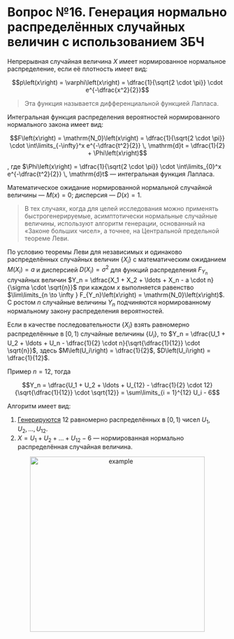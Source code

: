 # Вопрос №16. Генерация нормально распределённых случайных величин с использованием ЗБЧ

Непрерывная случайная величина $X$ имеет нормированное нормальное распределение,
если её плотность имеет вид:

$$p\left(x\right) = \varphi\left(x\right) = \dfrac{1}{\sqrt{2 \cdot \pi}} \cdot e^{-\dfrac{x^2}{2}}$$

> Эта функция называется дифференциальной функцией Лапласа.

Интегральная функция распределения вероятностей нормированного нормального
закона имеет вид:

$$F\left(x\right) = \mathrm{N_0}\left(x\right) = \dfrac{1}{\sqrt{2 \cdot \pi}} \cdot \int\limits_{-\infty}^x e^{-\dfrac{t^2}{2}} \, \mathrm{d}t = \dfrac{1}{2} + \Phi\left(x\right)$$

, где
$\Phi\left(x\right) = \dfrac{1}{\sqrt{2 \cdot \pi}} \cdot \int\limits_{0}^x e^{-\dfrac{t^2}{2}} \, \mathrm{d}t$
— интегральная функция Лапласа.

Математическое ожидание нормированной нормальной случайной величины —
$M\left(x\right) = 0$; дисперсия — $D\left(x\right) = 1$.

> В тех случаях, когда для целей исследования можно применять
> быстрогенерируемые, асимптотически нормальные случайные величины, используют
> алгоритм генерации, основанный на «Законе больших чисел», а точнее, на
> Центральной предельной теореме Леви.

По условию теоремы Леви для независимых и одинаково распределённых случайных
величин $\left\{X_i\right\}$ с математическим ожиданием $M\left(X_i\right) = a$
и дисперсией $D\left(X_i\right) = \sigma^2$ для функций распределения $F_{Y_n}$
случайных величин
$Y_n = \dfrac{X_1 + X_2 + \ldots + X_n - a \cdot n}{\sigma \cdot \sqrt{n}}$ при
каждом $x$ выполняется равенство
$\lim\limits_{n \to \infty } F_{Y_n}\left(x\right) = \mathrm{N_0}\left(x\right)$.
С ростом $n$ случайные величины $Y_n$ подчиняются нормированному нормальному
закону распределения вероятностей.

Если в качестве последовательности $\left\{X_i\right\}$ взять равномерно
распределённые в $\left[0, \, 1\right)$ случайные величины $\left\{U_i\right\}$,
то
$Y_n = \dfrac{U_1 + U_2 + \ldots + U_n - \dfrac{1}{2} \cdot n}{\sqrt{\dfrac{1}{12}} \cdot \sqrt{n}}$,
здесь $M\left(U_i\right) = \dfrac{1}{2}$, $D\left(U_i\right) = \dfrac{1}{12}$.

Пример $n = 12$, тогда

$$Y_n = \dfrac{U_1 + U_2 + \ldots + U_{12} - \dfrac{1}{2} \cdot 12}{\sqrt{\dfrac{1}{12}} \cdot \sqrt{12}} = \sum\limits_{i = 1}^{12} U_i - 6$$

Алгоритм имеет вид:

1. [Генерируются](./question-1.md) 12 равномерно распределённых в
   $\left[0, \, 1\right)$ чисел $U_1, U_2, \ldots, U_{12}$.
2. $X = U_1 + U_2 + \ldots + U_{12} - 6$ — нормированная нормально
   распределённая случайная величина.

<center>
<img src="images/gen-16.png" alt="example" width="400">
</center>